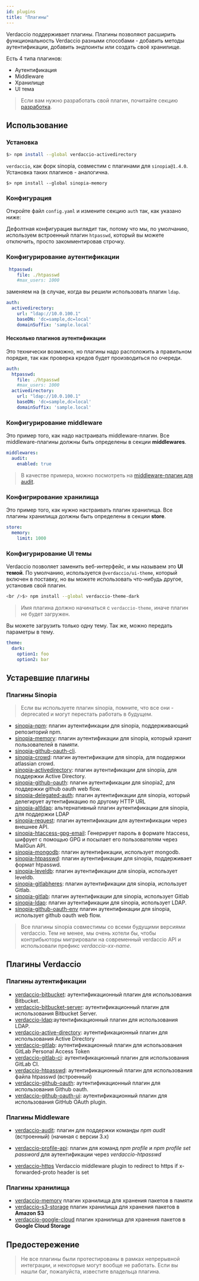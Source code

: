 ```yaml
---
id: plugins
title: "Плагины"
---
```


Verdaccio поддерживает плагины. Плагины позволяют расширить функциональность Verdaccio разными способами - добавить методы аутентификации, добавить эндпоинты или создать своё хранилище.

Есть 4 типа плагинов:

* Аутентификация
* Middleware
* Хранилище
* UI тема

> Если вам нужно разработать свой плагин, почитайте секцию [разработка](dev-plugins.md).

## Использование

### Установка

```bash
$> npm install --global verdaccio-activedirectory
```

`verdaccio`, как форк sinopia, совместим с плагинами для `sinopia@1.4.0`. Установка таких плагинов - аналогична.

    $> npm install --global sinopia-memory
    

### Конфигурация

Откройте файл `config.yaml` и измените секцию `auth` так, как указано ниже:

Дефолтная конфигурация выглядит так, потому что мы, по умолчанию, используем встроенный плагин `htpasswd`, который вы можете отключить, просто закомментировав строчку.

### Конфигурирование аутентификации

```yaml
 htpasswd:
    file: ./htpasswd
    #max_users: 1000
```

заменяем на (в случае, когда вы решили использовать плагин `ldap`.

```yaml
auth:
  activedirectory:
    url: "ldap://10.0.100.1"
    baseDN: 'dc=sample,dc=local'
    domainSuffix: 'sample.local'
```

#### Несколько плагинов аутентификации

Это технически возможно, но плагины надо расположить а правильном порядке, так как проверка кредов будет производиться по очереди.

```yaml
auth:
  htpasswd:
    file: ./htpasswd
    #max_users: 1000
  activedirectory:
    url: "ldap://10.0.100.1"
    baseDN: 'dc=sample,dc=local'
    domainSuffix: 'sample.local'
```

### Конфигурирование middleware

Это пример того, как надо настраивать middleware-плагин. Все middleware-плагины должны быть определены в секции **middlewares**.

```yaml
middlewares:
  audit:
    enabled: true
```

> В качестве примера, можно посмотреть на [middleware-плагин для audit](https://github.com/verdaccio/verdaccio-audit).

### Конфигрирование хранилища

Это пример того, как нужно настраивать плагин хранилища. Все плагины хранилища должны быть определены в секции **store**.

```yaml
store:
  memory:
    limit: 1000
```

### Конфигурирование UI темы

Verdaccio позволяет заменить веб-интерфейс, и мы называем это **UI темой**. По умолчанию, используется `@verdaccio/ui-theme`, который включен в поставку, но вы можете использовать что-нибудь другое, установив свой плагин.

```bash
<br />$> npm install --global verdaccio-theme-dark

```

> Имя плагина должно начинаться с `verdaccio-theme`, иначе плагин не будет загружен.

Вы можете загрузить только одну тему. Так же, можно передать параметры в тему.

```yaml
theme:
  dark:
    option1: foo
    option2: bar
```

## Устаревшие плагины

### Плагины Sinopia

> Если вы используете плагин sinopia, помните, что все они - deprecated и могут перестать работать в будущем.

* [sinopia-npm](https://www.npmjs.com/package/sinopia-npm): плагин аутентификации для sinopia, поддерживающий репозиторий npm.
* [sinopia-memory](https://www.npmjs.com/package/sinopia-memory): плагин аутентификации для sinopia, который хранит пользователей в памяти.
* [sinopia-github-oauth-cli](https://www.npmjs.com/package/sinopia-github-oauth-cli).
* [sinopia-crowd](https://www.npmjs.com/package/sinopia-crowd): плагин аутентификации для sinopia, для поддержки atlassian crowd.
* [sinopia-activedirectory](https://www.npmjs.com/package/sinopia-activedirectory): плагин аутентификации для sinopia, для поддержки Active Directory.
* [sinopia-github-oauth](https://www.npmjs.com/package/sinopia-github-oauth): плагин аутентификации для sinopia2, для поддержки github oauth web flow.
* [sinopia-delegated-auth](https://www.npmjs.com/package/sinopia-delegated-auth): плагин аутентификации для sinopia, который делегирует аутентификацию по другому HTTP URL
* [sinopia-altldap](https://www.npmjs.com/package/sinopia-altldap): альтернативный плагин аутентификации для sinopia, для поддержки LDAP
* [sinopia-request](https://www.npmjs.com/package/sinopia-request): плагин аутентификации для аутентификации через внешнее API.
* [sinopia-htaccess-gpg-email](https://www.npmjs.com/package/sinopia-htaccess-gpg-email): Генерирует пароль в формате htaccess, шифрует с помощью GPG и посылает его пользователям через MailGun API.
* [sinopia-mongodb](https://www.npmjs.com/package/sinopia-mongodb): плагин аутентификации, использует mongodb.
* [sinopia-htpasswd](https://www.npmjs.com/package/sinopia-htpasswd): плагин аутентификации для sinopia, поддерживает формат htpasswd.
* [sinopia-leveldb](https://www.npmjs.com/package/sinopia-leveldb): плагин аутентификации для sinopia, использует leveldb.
* [sinopia-gitlabheres](https://www.npmjs.com/package/sinopia-gitlabheres): плагин аутентификации для sinopia, использует Gitlab.
* [sinopia-gitlab](https://www.npmjs.com/package/sinopia-gitlab): плагин аутентификации для sinopia, использует Gitlab
* [sinopia-ldap](https://www.npmjs.com/package/sinopia-ldap): плагин аутентификации для sinopia, использует LDAP.
* [sinopia-github-oauth-env](https://www.npmjs.com/package/sinopia-github-oauth-env) плагин аутентификации для sinopia, использует github oauth web flow.

> Все плагины sinopia совместимы со всеми будущими версиями verdaccio. Тем не менее, мы очень хотели бы, чтобы контрибьюторы мигрировали на современный verdaccio API и использовали префикс *verdaccio-xx-name*.

## Плагины Verdaccio

### Плагины аутентификации

* [verdaccio-bitbucket](https://github.com/idangozlan/verdaccio-bitbucket): аутентификационный плагин для использования Bitbucket.
* [verdaccio-bitbucket-server](https://github.com/oeph/verdaccio-bitbucket-server): аутентификационный плагин для использования Bitbucket Server.
* [verdaccio-ldap](https://www.npmjs.com/package/verdaccio-ldap):аутентификационный плагин для использования LDAP.
* [verdaccio-active-directory](https://github.com/nowhammies/verdaccio-activedirectory): аутентификационный плагин для использования Active Directory
* [verdaccio-gitlab](https://github.com/bufferoverflow/verdaccio-gitlab): аутентификационный плагин для использования GitLab Personal Access Token
* [verdaccio-gitlab-ci](https://github.com/lab360-ch/verdaccio-gitlab-ci): аутентификационный плагин для использования GitLab CI.
* [verdaccio-htpasswd](https://github.com/verdaccio/verdaccio-htpasswd): аутентификационный плагин для использования файла htpasswd (встроенный)
* [verdaccio-github-oauth](https://github.com/aroundus-inc/verdaccio-github-oauth): аутентификационный плагин для использования Github oauth.
* [verdaccio-github-oauth-ui](https://github.com/n4bb12/verdaccio-github-oauth-ui): аутентификационный плагин для использования GitHub OAuth plugin.

### Плагины Middleware

* [verdaccio-audit](https://github.com/verdaccio/verdaccio-audit): плагин для поддержки команды *npm audit* (встроенный) (начиная с версии 3.x)

* [verdaccio-profile-api](https://github.com/ahoracek/verdaccio-profile-api): плагин для команд *npm profile* и *npm profile set password* для аутентификации через *verdaccio-htpasswd*

* [verdaccio-https](https://github.com/honzahommer/verdaccio-https) Verdaccio middleware plugin to redirect to https if x-forwarded-proto header is set

### Плагины хранилища

* [verdaccio-memory](https://github.com/verdaccio/verdaccio-memory) плагин хранилища для хранения пакетов в памяти
* [verdaccio-s3-storage](https://github.com/remitly/verdaccio-s3-storage) плагин хранилища для хранения пакетов в **Amazon S3**
* [verdaccio-google-cloud](https://github.com/verdaccio/verdaccio-google-cloud) плагин хранилища для хранения пакетов в **Google Cloud Storage**

## Предостережение

> Не все плагины были протестированы в рамках непрерывной интеграции, и некоторые могут вообще не работать. Если вы нашли баг, пожалуйста, известите владельца плагина.